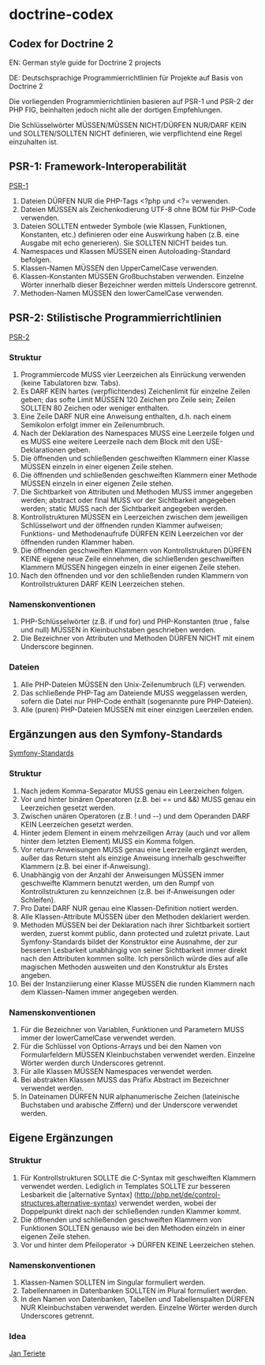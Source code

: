 # doctrine-codex

## Codex for Doctrine 2

EN: German style guide for Doctrine 2 projects

DE: Deutschsprachige Programmierrichtlinien für Projekte auf Basis von Doctrine 2

Die vorliegenden Programmierrichtlinien basieren auf PSR-1 und PSR-2 der PHP FIG, beinhalten jedoch nicht alle der dortigen Empfehlungen.

Die Schlüsselwörter MÜSSEN/MÜSSEN NICHT/DÜRFEN NUR/DARF KEIN und SOLLTEN/SOLLTEN NICHT definieren, wie verpflichtend eine Regel einzuhalten ist.

## PSR-1: Framework-Interoperabilität
[PSR-1](https://github.com/php-fig/fig-standards/blob/master/accepted/PSR-1-basic-coding-standard.md)

1. Dateien DÜRFEN NUR die PHP-Tags <?php und <?= verwenden.
2. Dateien MÜSSEN als Zeichenkodierung UTF-8 ohne BOM für PHP-Code verwenden.
3. Dateien SOLLTEN entweder Symbole (wie Klassen, Funktionen, Konstanten, etc.) definieren oder eine Auswirkung haben (z.B. eine Ausgabe mit echo generieren). Sie SOLLTEN NICHT beides tun.
4. Namespaces und Klassen MÜSSEN einen Autoloading-Standard befolgen.
5. Klassen-Namen MÜSSEN den UpperCamelCase verwenden.
6. Klassen-Konstanten MÜSSEN Großbuchstaben verwenden. Einzelne Wörter innerhalb dieser Bezeichner werden mittels Underscore getrennt.
7. Methoden-Namen MÜSSEN den lowerCamelCase verwenden.

## PSR-2: Stilistische Programmierrichtlinien
[PSR-2](https://github.com/php-fig/fig-standards/blob/master/accepted/PSR-2-coding-style-guide.md)

### Struktur

1. Programmiercode MUSS vier Leerzeichen als Einrückung verwenden (keine Tabulatoren bzw. Tabs).
2. Es DARF KEIN hartes (verpflichtendes) Zeichenlimit für einzelne Zeilen geben; das softe Limit MÜSSEN 120 Zeichen pro Zeile sein; Zeilen SOLLTEN 80 Zeichen oder weniger enthalten.
3. Eine Zeile DARF NUR eine Anweisung enthalten, d.h. nach einem Semikolon erfolgt immer ein Zeilenumbruch.
4. Nach der Deklaration des Namespaces MUSS eine Leerzeile folgen und es MUSS eine weitere Leerzeile nach dem Block mit den USE-Deklarationen geben.
5. Die öffnenden und schließenden geschweiften Klammern einer Klasse MÜSSEN einzeln in einer eigenen Zeile stehen.
6. Die öffnenden und schließenden geschweiften Klammern einer Methode MÜSSEN einzeln in einer eigenen Zeile stehen.
7. Die Sichtbarkeit von Attributen und Methoden MUSS immer angegeben werden; abstract oder final MUSS vor der Sichtbarkeit angegeben werden; static MUSS nach der Sichtbarkeit angegeben werden.
8. Kontrollstrukturen MÜSSEN ein Leerzeichen zwischen dem jeweiligen Schlüsselwort und der öffnenden runden Klammer aufweisen; Funktions- und Methodenaufrufe DÜRFEN KEIN Leerzeichen vor der öffnenden runden Klammer haben.
9. Die öffnenden geschweiften Klammern von Kontrollstrukturen DÜRFEN KEINE eigene neue Zeile einnehmen, die schließenden geschweiften Klammern MÜSSEN hingegen einzeln in einer eigenen Zeile stehen.
10. Nach den öffnenden und vor den schließenden runden Klammern von Kontrollstrukturen DARF KEIN Leerzeichen stehen.

### Namenskonventionen

1. PHP-Schlüsselwörter (z.B. if und for) und PHP-Konstanten (true , false und null) MÜSSEN in Kleinbuchstaben geschrieben werden.
2. Die Bezeichner von Attributen und Methoden DÜRFEN NICHT mit einem Underscore beginnen.

### Dateien

1. Alle PHP-Dateien MÜSSEN den Unix-Zeilenumbruch (LF) verwenden.
2. Das schließende PHP-Tag am Dateiende MUSS weggelassen werden, sofern die Datei nur PHP-Code enthält (sogenannte pure PHP-Dateien).
3. Alle (puren) PHP-Dateien MÜSSEN mit einer einzigen Leerzeilen enden.

## Ergänzungen aus den Symfony-Standards
[Symfony-Standards](http://symfony.com/doc/current/contributing/code/standards.html)

### Struktur

1. Nach jedem Komma-Separator MUSS genau ein Leerzeichen folgen.
2. Vor und hinter binären Operatoren (z.B. bei == und &&) MUSS genau ein Leerzeichen gesetzt werden.
3. Zwischen unären Operatoren (z.B. ! und --) und dem Operanden DARF KEIN Leerzeichen gesetzt werden.
4. Hinter jedem Element in einem mehrzeiligen Array (auch und vor allem hinter dem letzten Element) MUSS ein Komma folgen.
5. Vor return-Anweisungen MUSS genau eine Leerzeile ergänzt werden, außer das Return steht als einzige Anweisung innerhalb geschweifter Klammern (z.B. bei einer if-Anweisung).
6. Unabhängig von der Anzahl der Anweisungen MÜSSEN immer geschweifte Klammern benutzt werden, um den Rumpf von Kontrollstrukturen zu kennzeichnen (z.B. bei if-Anweisungen oder Schleifen).
7. Pro Datei DARF NUR genau eine Klassen-Definition notiert werden.
8. Alle Klassen-Attribute MÜSSEN über den Methoden deklariert werden.
9. Methoden MÜSSEN bei der Deklaration nach ihrer Sichtbarkeit sortiert werden, zuerst kommt public, dann protected und zuletzt private. Laut Symfony-Standards bildet der Konstruktor eine Ausnahme, der zur besseren Lesbarkeit unabhängig von seiner Sichtbarkeit immer direkt nach den Attributen kommen sollte. Ich persönlich würde dies auf alle magischen Methoden ausweiten und den Konstruktur als Erstes angeben.
10. Bei der Instanziierung einer Klasse MÜSSEN die runden Klammern nach dem Klassen-Namen immer angegeben werden.

### Namenskonventionen

1. Für die Bezeichner von Variablen, Funktionen und Parametern MUSS immer der lowerCamelCase verwendet werden.
2. Für die Schlüssel von Options-Arrays und bei den Namen von Formularfeldern MÜSSEN Kleinbuchstaben verwendet werden. Einzelne Wörter werden durch Underscores getrennt.
3. Für alle Klassen MÜSSEN Namespaces verwendet werden.
4. Bei abstrakten Klassen MUSS das Präfix Abstract im Bezeichner verwendet werden.
5. In Dateinamen DÜRFEN NUR alphanumerische Zeichen (lateinische Buchstaben und arabische Ziffern) und der Underscore verwendet werden.

## Eigene Ergänzungen

### Struktur

1. Für Kontrollstrukturen SOLLTE die C-Syntax mit geschweiften Klammern verwendet werden. Lediglich in Templates SOLLTE zur besseren Lesbarkeit die [alternative Syntax] (http://php.net/de/control-structures.alternative-syntax) verwendet werden, wobei der Doppelpunkt direkt nach der schließenden runden Klammer kommt.
2. Die öffnenden und schließenden geschweiften Klammern von Funktionen SOLLTEN genauso wie bei den Methoden einzeln in einer eigenen Zeile stehen.
3. Vor und hinter dem Pfeiloperator -> DÜRFEN KEINE Leerzeichen stehen.

### Namenskonventionen

1. Klassen-Namen SOLLTEN im Singular formuliert werden.
2. Tabellennamen in Datenbanken SOLLTEN im Plural formuliert werden.
3. In den Namen von Datenbanken, Tabellen und Tabellenspalten DÜRFEN NUR Kleinbuchstaben verwendet werden. Einzelne Wörter werden durch Underscores getrennt.

### Idea
[Jan Teriete](https://plus.google.com/106660436858103395374?rel=author)